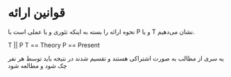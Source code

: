 # قوانین ارائه 

نحوه ارائه را بسته به اینکه تئوری و یا عملی است با P و یا T نشان می‌دهیم.

T || P
T == Theory
P == Present

یه سری از مطالب به صورت اشتراکی هستند و تقسیم شدند
در نتیجه باید توسط هر نفر چک شود و مطالعه شود

